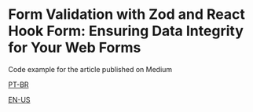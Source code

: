 # Form Validation with Zod and React Hook Form: Ensuring Data Integrity for Your Web Forms

Code example for the article published on Medium

[PT-BR](https://medium.com/@rbgadotti/valida%C3%A7%C3%A3o-de-formul%C3%A1rio-com-zod-e-react-hook-form-garantindo-a-integridade-dos-dados-nos-seus-b1802aa329f1)

[EN-US](https://medium.com/@rbgadotti/form-validation-with-zod-and-react-hook-form-ensuring-data-integrity-for-your-web-forms-823a30c4342c)
